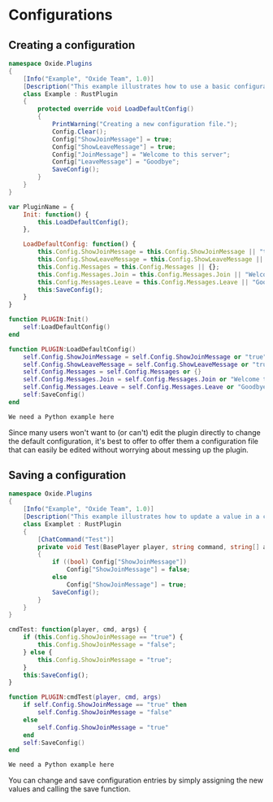 # Configurations

## Creating a configuration

``` csharp
namespace Oxide.Plugins
{
    [Info("Example", "Oxide Team", 1.0)]
    [Description("This example illustrates how to use a basic configuration file.")]
    class Example : RustPlugin
    {
        protected override void LoadDefaultConfig()
        {
            PrintWarning("Creating a new configuration file.");
            Config.Clear();
            Config["ShowJoinMessage"] = true;
            Config["ShowLeaveMessage"] = true;
            Config["JoinMessage"] = "Welcome to this server";
            Config["LeaveMessage"] = "Goodbye";
            SaveConfig();
        }
    }
}
```

``` javascript
var PluginName = {
    Init: function() {
        this.LoadDefaultConfig();
    },

    LoadDefaultConfig: function() {
        this.Config.ShowJoinMessage = this.Config.ShowJoinMessage || "true";
        this.Config.ShowLeaveMessage = this.Config.ShowLeaveMessage || "true";
        this.Config.Messages = this.Config.Messages || {};
        this.Config.Messages.Join = this.Config.Messages.Join || "Welcome to this server";
        this.Config.Messages.Leave = this.Config.Messages.Leave || "Goodbye";
        this:SaveConfig();
    }
}
```

``` lua
function PLUGIN:Init()
    self:LoadDefaultConfig()
end

function PLUGIN:LoadDefaultConfig()
    self.Config.ShowJoinMessage = self.Config.ShowJoinMessage or "true"
    self.Config.ShowLeaveMessage = self.Config.ShowLeaveMessage or "true"
    self.Config.Messages = self.Config.Messages or {}
    self.Config.Messages.Join = self.Config.Messages.Join or "Welcome to this server"
    self.Config.Messages.Leave = self.Config.Messages.Leave or "Goodbye"
    self:SaveConfig()
end
```

``` python
We need a Python example here
```

Since many users won't want to (or can't) edit the plugin directly to change the default configuration, it's best to offer to offer them a configuration file that can easily be edited without worrying about messing up the plugin.

## Saving a configuration

``` csharp
namespace Oxide.Plugins
{
    [Info("Example", "Oxide Team", 1.0)] 
    [Description("This example illustrates how to update a value in a configuration file.")]
    class Examplet : RustPlugin
    {
        [ChatCommand("Test")]
        private void Test(BasePlayer player, string command, string[] args)
        {
            if ((bool) Config["ShowJoinMessage"])
                Config["ShowJoinMessage"] = false;
            else
                Config["ShowJoinMessage"] = true;
            SaveConfig();
        }
    }
}
```

``` javascript
cmdTest: function(player, cmd, args) {
    if (this.Config.ShowJoinMessage == "true") {
        this.Config.ShowJoinMessage = "false";
    } else {
        this.Config.ShowJoinMessage = "true";
    }
    this:SaveConfig();
}
```

``` lua
function PLUGIN:cmdTest(player, cmd, args)
    if self.Config.ShowJoinMessage == "true" then
        self.Config.ShowJoinMessage = "false"
    else
        self.Config.ShowJoinMessage = "true"
    end
    self:SaveConfig()
end
```

``` python
We need a Python example here
```

You can change and save configuration entries by simply assigning the new values and calling the save function.
